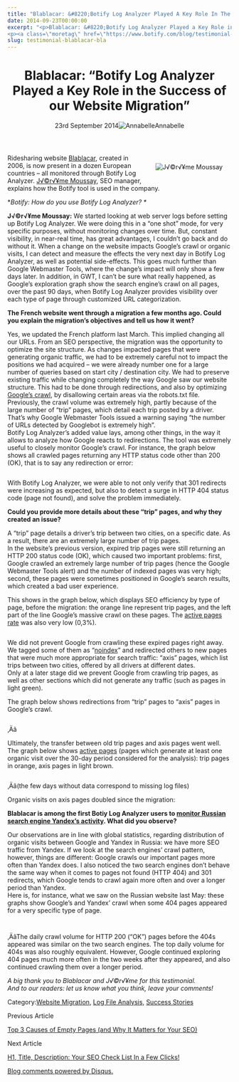 ```yaml
---
title: "Blablacar: &#8220;Botify Log Analyzer Played A Key Role In The Success Of Our Website Migration&#8221;"
date: 2014-09-23T00:00:00
excerpt: "<p>Blablacar: &#8220;Botify Log Analyzer Played a Key Role in the Success of our Website Migration&#8221; 23rd September 2014Annabelle Ridesharing website Blablacar, created in 2006, is now present in a dozen European countries &#8211; all monitored through Botify Log Analyzer. J√©r√¥me Moussay, SEO manager, explains how the Botify tool is used in the company. *Botify: How&hellip; </p>
<p><a class=\"moretag\" href=\"https://www.botify.com/blog/testimonial-blablacar-bla\">Read the full article</a></p>"
slug: testimonial-blablacar-bla
---
```


<header class="text-center">
<h1 class="font-internacional font-regular normal text-header-one leading-header-one text-typography-accent-2">Blablacar: &#8220;Botify Log Analyzer Played a Key Role in the Success of our Website Migration&#8221;</h1>
<div class="flex items-center justify-center my-3"><span class="mr-1 font-internacional font-regular normal text-base leading-none text-typography-primary-lighter">23rd September 2014</span><img decoding="async" alt="Annabelle" class="rounded-full w-10 h-10" src="//images.ctfassets.net/tp56mevc46jo/2fCkDEsbiQSWGIkcWs40mG/e548033eda97a957ca690bdc814ed048/HS-PNG-100x100-Annabelle_Bouard.png"><span class="ml-1 font-internacional font-regular normal text-base leading-none text-typography-primary">Annabelle</span></div>
</header>
<p><span class="font-roboto font-regular normal text-base leading-none Markdown__Container"><img decoding="async" alt="J√©r√¥me Moussay" src="https://gm01botify.wpengine.com/wp-content/uploads/2020/01/20140922_101950_Jérôme_moussay.jpg" style="float: right; margin:20px 20px 20px 20px;"></span></p>
<p>Ridesharing website <a href="http://www.blablacar.com/">Blablacar</a>, created in 2006, is now present in a dozen European countries &#8211; all monitored through Botify Log Analyzer. <a href="https://twitter.com/jmoussay">J√©r√¥me Moussay</a>, SEO manager, explains how the Botify tool is used in the company.</p>
<p>*<em>Botify: How do you use Botify Log Analyzer? *</em></p>
<p><strong>J√©r√¥me Moussay:</strong> We started looking at web server logs before setting up Botify Log Analyzer. We were doing this in a &#8220;one shot&#8221; mode, for very specific purposes, without monitoring changes over time. But, constant visibility, in near-real time, has great advantages, I couldn&#8217;t go back and do without it. When a change on the website impacts Google&#8217;s crawl or organic visits, I can detect and measure the effects the very next day in Botify Log Analyzer, as well as potential side-effects. This goes much further than Google Webmaster Tools, where the change&#8217;s impact will only show a few days later. In addition, in GWT,  I can&#8217;t be sure what really happened, as Google&#8217;s exploration graph show the search engine&#8217;s crawl on all pages, over the past 90 days, when Botify Log Analyzer provides visibility over each type of page through customized URL categorization.</p>
<p><strong>The French website went through a migration a few months ago. Could you explain the migration&#8217;s objectives and tell us how it went?</strong></p>
<p>Yes, we updated the French platform last March. This implied changing all our URLs. From an SEO perspective, the migration was the opportunity to optimize the site structure. As changes impacted pages that were generating organic traffic, we had to be extremely careful not to impact the positions we had acquired &#8211; we were already number one for a large number of queries based on start city / destination city.  We had to preserve existing traffic while changing completely the way Google saw our website structure. This had to be done through redirections, and also by optimizing <a href="https://www.botify.com/blog/monitor-your-crawl-ratio">Google&#8217;s crawl</a>, by disallowing certain areas via the robots.txt file. Previously, the crawl volume was extremely high, partly because of the large number of &#8220;trip&#8221; pages, which detail each trip posted by a driver. That&#8217;s why Google Webmaster Tools issued a warning saying &#8220;the number of URLs detected by Googlebot is extremely high&#8221;.<br />
Botify Log Analyzer&#8217;s added value lays, among other things, in the way it allows to analyze how Google reacts to redirections. The tool was extremely useful to closely monitor Google&#8217;s crawl. For instance, the graph below shows all crawled pages returning any HTTP status code other than 200 (OK), that is to say any redirection or error:</p>
<p><img decoding="async" alt="" src="https://gm01botify.wpengine.com/wp-content/uploads/2020/01/20140819_100533_1-2014-08-08-bad-http.png"></p>
<p>With Botify Log Analyzer, we were able to not only verify that 301 redirects were increasing as expected, but also to detect a surge in HTTP 404 status code (page not found), and solve the problem immediately.</p>
<p><strong>Could you provide more details about these &#8220;trip&#8221; pages, and why they created an issue?</strong></p>
<p>A &#8220;trip&#8221; page details a driver&#8217;s trip between two cities, on a specific date. As a result, there are an extremely large number of trip pages.<br />
In the website&#8217;s previous version, expired trip pages were still returning an HTTP 200 status code (OK), which caused two important problems: first, Google crawled an extremely large number of trip pages (hence the Google Webmaster Tools alert) and the number of indexed pages was very high; second, these pages were sometimes positioned in Google&#8217;s search results, which created a bad user experience.</p>
<p>This shows in the graph below, which displays SEO efficiency by type of page, before the migration: the orange line represent trip pages, and the left part of the line Google&#8217;s massive crawl on these pages. The <a href="https://www.botify.com/blog/active-pages">active pages rate</a> was also very low (0,3%).</p>
<p><img decoding="async" alt="" src="https://gm01botify.wpengine.com/wp-content/uploads/2020/01/20140819_100533_2-2014-08-08-pages-crawl-visites.png"></p>
<p>We did not prevent Google from crawling these expired pages right away. We tagged some of them as &#8220;<a href="https://www.botify.com/learn/basics/noindex" data-internallinksmanager029f6b8e52c="7" title="noindex" target="_blank" rel="noopener">noindex</a>&#8221; and redirected others to new pages that were much more appropriate for search traffic: &#8220;axis&#8221; pages, which list trips between two cities, offered by all drivers at different dates.<br />
Only at a later stage did we prevent Google from crawling trip pages, as well as other sections which did not generate any traffic (such as pages in light green).</p>
<p>The graph below shows redirections from &#8220;trip&#8221; pages to &#8220;axis&#8221; pages in Google&#8217;s crawl.</p>
<p><img decoding="async" alt="" src="https://gm01botify.wpengine.com/wp-content/uploads/2020/01/20140819_100533_3-2014-08-08-pages-trajets-http.png"></p>
<p>‚Äã</p>
<p>Ultimately, the transfer between old trip pages and axis pages went well. The graph below shows <a href="https://www.botify.com/blog/active-pages">active pages</a> (pages which generate at least one organic visit over the 30-day period considered for the analysis): trip pages in orange, axis pages in light brown.</p>
<p><img decoding="async" alt="" src="https://gm01botify.wpengine.com/wp-content/uploads/2020/01/20140909_030117_active-pages-all.png"></p>
<p>‚Äã(the few days without data correspond to missing log files)</p>
<p>Organic visits on axis pages doubled since the migration:<br />
<img decoding="async" alt="" src="https://gm01botify.wpengine.com/wp-content/uploads/2020/01/20140909_025110_axe-visits.png"></p>
<p><strong>Blablacar is among the first Botiy Log Analyzer users to <a href="https://www.botify.com/blog/yandex-logs-analyzer">monitor Russian search engine Yandex&#8217;s activity</a>. What did you observe?</strong></p>
<p>Our observations are in line with global statistics, regarding distribution of organic visits between Google and Yandex in Russia:  we have more SEO traffic from Yandex. If we look at the search engines&#8217; crawl pattern, however, things are different: Google crawls our important pages more often than Yandex does. I also noticed the two search engines don&#8217;t behave the same way when it comes to pages not found (HTTP 404) and 301 redirects, which Google tends to crawl again more often and over a longer period than Yandex.<br />
Here is, for instance, what we saw on the Russian website last May: these graphs show Google&#8217;s and Yandex&#8217; crawl when some 404 pages appeared for a very specific type of page.</p>
<p><img decoding="async" alt="" src="https://gm01botify.wpengine.com/wp-content/uploads/2020/01/20140819_100533_5-2014-08-08-http-google-RU.png"></p>
<p><img decoding="async" alt="" src="https://gm01botify.wpengine.com/wp-content/uploads/2020/01/20140819_100533_6-2014-08-08-http-yandex-RU.png"></p>
<p>‚ÄãThe daily crawl volume for HTTP 200 (&#8220;OK&#8221;) pages before the 404s appeared was similar on the two search engines. The top daily volume for 404s was also roughly equivalent.  However, Google continued exploring 404 pages much more often in the two weeks after they appeared, and also continued crawling them over a longer period.</p>
<p><em>A big thank you to Blablacar and J√©r√¥me for this testimonial.</em><br />
<em>And to our readers: let us know what you think, leave your comments!</em></p>
<div class="tags leading-big border-t border-b border-brand-quaternary-lighter mt-4"><span class="mr-1 font-roboto font-regular normal text-base leading-none">Category:</span><span><a class="uppercase text-typography-accent-1" href="/solutions/site-migrations">Website Migration</a><span>, </span></span><span><a class="uppercase text-typography-accent-1" href="/platform/botify-analytics">Log File Analysis</a><span>, </span></span><span><a class="uppercase text-typography-accent-1" href="/about/customer-success">Success Stories</a></span></div>
<footer class="flex justify-center my-5 mx-5">
<div class="mr-1 w-1/2 text-right">
<p><span class="font-internacional font-regular normal text-base leading-none text-typography-primary">Previous Article</span></p>
<p><a class="inline-block mt-2" href="/blog/top-3-causes-empty-pages"><span class="font-roboto font-regular normal text-base leading-none text-typography-accent-4">Top 3 Causes of Empty Pages (and Why It Matters for Your SEO)</span></a></p>
</div>
<div class="ml-1 w-1/2">
<p><span class="font-internacional font-regular normal text-base leading-none text-typography-primary">Next Article</span></p>
<p><a class="inline-block mt-2" href="/blog/optimize-your-content-tags"><span class="font-roboto font-regular normal text-base leading-none text-typography-accent-4">H1, Title, Description: Your SEO Check List In a Few Clicks! </span></a></p>
</div>
</footer>
<div shortname="botify" title="Blablacar: " botify="" log="" analyzer="" played="" a="" key="" role="" in="" the="" success="" of="" our="" website="" migration""="" url="https://www.botify.com/blog/testimonial-blablacar-BLA">
<div id="disqus_thread_old"></div>
<p><a class="dsq-brlink" href="http://disqus.com">Blog comments powered by <span class="logo-disqus">Disqus</span>.</a></p>
</div>
